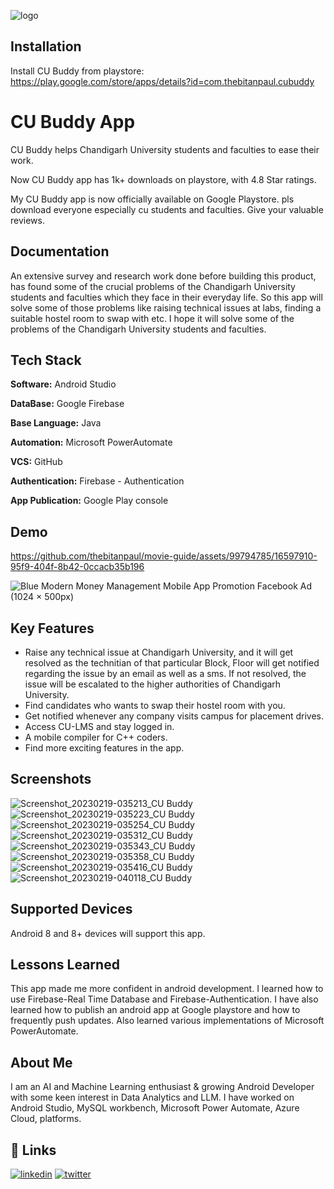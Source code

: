 
![logo](https://github.com/thebitanpaul/movie-guide/assets/99794785/e49bb397-c90e-4933-8024-2c8307536aad)


## Installation

Install CU Buddy from playstore: https://play.google.com/store/apps/details?id=com.thebitanpaul.cubuddy


    
# CU Buddy App

CU Buddy helps Chandigarh University students and faculties to ease their work.

Now CU Buddy app has 1k+ downloads on playstore, with 4.8 Star ratings.


My CU Buddy app is now officially available on Google Playstore.
pls download everyone especially cu students and faculties. Give your valuable reviews.



## Documentation

An extensive survey and research work done before building this product, has found some of the crucial problems of the Chandigarh University students and faculties which they face in their everyday life. So this app will solve some of those problems like raising technical issues at labs, finding a suitable hostel room to swap with etc. I hope it will solve some of the problems of the Chandigarh University students and faculties.


## Tech Stack

**Software:** Android Studio

**DataBase:** Google Firebase

**Base Language:** Java

**Automation:** Microsoft PowerAutomate

**VCS:** GitHub

**Authentication:** Firebase - Authentication

**App Publication:** Google Play console



## Demo

https://github.com/thebitanpaul/movie-guide/assets/99794785/16597910-95f9-404f-8b42-0ccacb35b196

![Blue Modern Money Management Mobile App Promotion Facebook Ad (1024 × 500px)](https://github.com/thebitanpaul/movie-guide/assets/99794785/c9866a9c-70f2-4851-b4b6-dcac8229250e)


## Key Features

- Raise any technical issue at Chandigarh University, and it will get resolved as the technitian of that particular Block, Floor will get notified regarding the issue by an email as well as a sms. If not resolved, the issue will be escalated to the higher authorities of Chandigarh University.
- Find candidates who wants to swap their hostel room with you.
- Get notified whenever any company visits campus for placement drives.
- Access CU-LMS and stay logged in.
- A mobile compiler for C++ coders.
- Find more exciting features in the app. 


## Screenshots

![Screenshot_20230219-035213_CU Buddy](https://github.com/thebitanpaul/movie-guide/assets/99794785/4c9cda7b-5c45-44ee-8cb7-701b6ea5d205)
![Screenshot_20230219-035223_CU Buddy](https://github.com/thebitanpaul/movie-guide/assets/99794785/883e8852-0f9e-4ad7-8b5d-fa449147d803)
![Screenshot_20230219-035254_CU Buddy](https://github.com/thebitanpaul/movie-guide/assets/99794785/2e925287-a31c-4b6c-b62c-254d8e2ff455)
![Screenshot_20230219-035312_CU Buddy](https://github.com/thebitanpaul/movie-guide/assets/99794785/744a3229-2bdf-4488-8acc-cb983a52a742)
![Screenshot_20230219-035343_CU Buddy](https://github.com/thebitanpaul/movie-guide/assets/99794785/f60f75b5-2a55-454c-b2f5-9a4dfaaae6f1)
![Screenshot_20230219-035358_CU Buddy](https://github.com/thebitanpaul/movie-guide/assets/99794785/4223f1f3-122d-42bd-a604-50690d653d12)
![Screenshot_20230219-035416_CU Buddy](https://github.com/thebitanpaul/movie-guide/assets/99794785/81244d38-82c9-4b80-af37-eadb396c6e3e)
![Screenshot_20230219-040118_CU Buddy](https://github.com/thebitanpaul/movie-guide/assets/99794785/092204a7-4123-48be-8b7f-2e55d0052ce2)

## Supported Devices

Android 8 and 8+ devices will support this app. 


## Lessons Learned

This app made me more confident in android development. I learned how to use Firebase-Real Time Database and Firebase-Authentication. I have also learned how to publish an android app at Google playstore and how to frequently push updates. Also learned various implementations of Microsoft PowerAutomate.


## About Me

I am an AI and Machine Learning enthusiast & growing Android Developer with some keen interest in Data Analytics and LLM.
I have worked on Android Studio, MySQL workbench, Microsoft Power Automate, Azure Cloud, platforms.

## 🔗 Links

[![linkedin](https://img.shields.io/badge/linkedin-0A66C2?style=for-the-badge&logo=linkedin&logoColor=white)](https://www.linkedin.com/in/thebitanpaul)
[![twitter](https://img.shields.io/badge/twitter-1DA1F2?style=for-the-badge&logo=twitter&logoColor=white)](https://twitter.com/thebitanpaul_)

